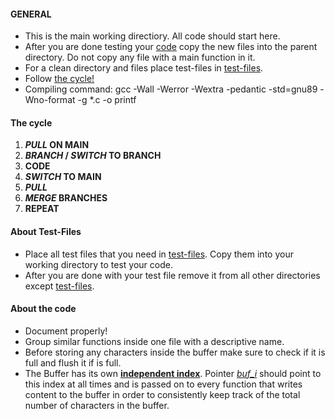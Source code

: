 #### GENERAL

- This is the main working directiory. All code should start here.
- After you are done testing your [code](#about-the-code "About the code") copy the new files
    into the parent directory. Do not copy any file with a 
    main function in it.
- For a clean directory and files place test-files in [test-files](#about-test-files "About Test-Files").
- Follow [the cycle!](#the-cycle "The cycle")
- Compiling command: gcc -Wall -Werror -Wextra -pedantic -std=gnu89 -Wno-format -g *.c -o printf

#### The cycle

1. ***PULL* ON MAIN**
2. ***BRANCH* / *SWITCH* TO BRANCH**
3. **CODE**
4. ***SWITCH* TO MAIN**
5. ***PULL***
6. ***MERGE* BRANCHES**
7. **REPEAT**

#### About **Test-Files**

- Place all test files that you need in [test-files](../testfiles "test-files directory"). Copy them
    into your working directory to test your code.
- After you are done with your test file remove it from all other
    directories except [test-files](../testfiles "test-files directory").

#### About the code

- Document properly!
- Group similar functions inside one file with a descriptive name.
- Before storing any characters inside the buffer make sure to
    check if it is full and flush it if is full.
- The Buffer has its own **[independent index](_printf.c "#L13: buffer_index")**. Pointer *[buf_i](_printf.c "#L19: buf_i")* should
    point to this index at all times and is passed on to every
    function that writes content to the buffer in order to
    consistently keep track of the total number of characters in
    the buffer.
